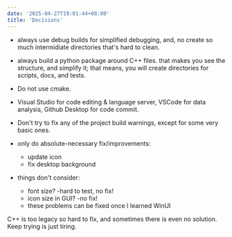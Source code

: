 ```yaml
---
date: '2025-04-27T19:01:44+08:00'
title: 'Decisions'
---
```


- always use debug builds for simplified debugging,
and, no create so much intermidiate directories that's hard to clean.

- always build a python package around C++ files.
that makes you see the structure, and simplify it;
that means, you will create directories for scripts, docs, and tests.

- Do not use cmake.

- Visual Studio for code editing & language server, VSCode for data analysis, Github Desktop for code commit.

- Don't try to fix any of the project build warnings, except for some very basic ones.

- only do absolute-necessary fix/improvements:
    - update icon
    - fix desktop background

- things don't consider:
    - font size? -hard to test, no fix!
    - icon size in GUI? -no fix!
    - these problems can be fixed once I learned WinUI

C++ is too legacy so hard to fix, and sometimes there is even no solution. Keep trying is just tiring.
